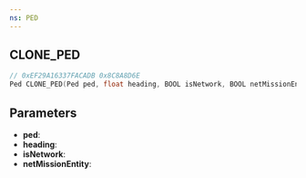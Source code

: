 ```yaml
---
ns: PED
---
```

## CLONE_PED

```c
// 0xEF29A16337FACADB 0x8C8A8D6E
Ped CLONE_PED(Ped ped, float heading, BOOL isNetwork, BOOL netMissionEntity);
```

## Parameters
* **ped**:
* **heading**:
* **isNetwork**:
* **netMissionEntity**:
